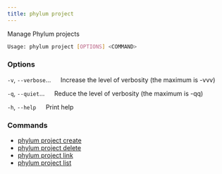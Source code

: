 ```yaml
---
title: phylum project
---
```


Manage Phylum projects

```sh
Usage: phylum project [OPTIONS] <COMMAND>
```

### Options

`-v`, `--verbose`...
&emsp; Increase the level of verbosity (the maximum is -vvv)

`-q`, `--quiet`...
&emsp; Reduce the level of verbosity (the maximum is -qq)

`-h`, `--help`
&emsp; Print help

### Commands

* [phylum project create](./phylum_project_create)
* [phylum project delete](./phylum_project_delete)
* [phylum project link](./phylum_project_link)
* [phylum project list](./phylum_project_list)
